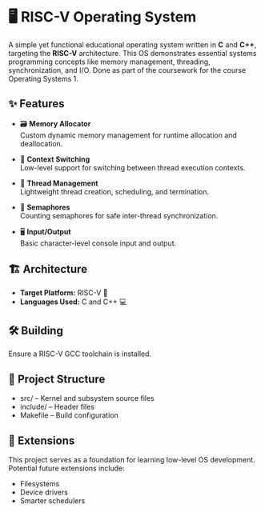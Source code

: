# 🖥️ RISC-V Operating System

A simple yet functional educational operating system written in **C** and **C++**, targeting the **RISC-V** architecture. This OS demonstrates essential systems programming concepts like memory management, threading, synchronization, and I/O. Done as part of the coursework for the course Operating Systems 1.

## ✨ Features

- 🗃️ **Memory Allocator**  
  Custom dynamic memory management for runtime allocation and deallocation.

- 🔄 **Context Switching**  
  Low-level support for switching between thread execution contexts.

- 🧵 **Thread Management**  
  Lightweight thread creation, scheduling, and termination.

- 🔐 **Semaphores**  
  Counting semaphores for safe inter-thread synchronization.

- 🖥️ **Input/Output**  
  Basic character-level console input and output.

## 🏗️ Architecture

- **Target Platform:** RISC-V 🦾  
- **Languages Used:** C and C++ 💻  

## 🛠️ Building

Ensure a RISC-V GCC toolchain is installed.

## 📁 Project Structure
  - src/ – Kernel and subsystem source files
  - include/ – Header files
  - Makefile – Build configuration

## 🎯 Extensions
This project serves as a foundation for learning low-level OS development. Potential future extensions include:
  - Filesystems
  - Device drivers
  - Smarter schedulers
